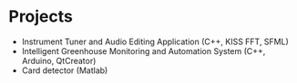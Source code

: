 # Projects
- Instrument Tuner and Audio Editing Application (C++, KISS FFT, SFML)
- Intelligent Greenhouse Monitoring and Automation System (C++, Arduino, QtCreator)
- Card detector (Matlab)

